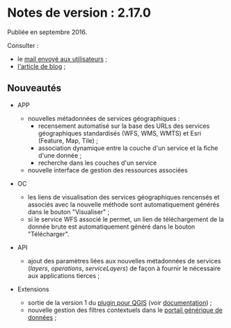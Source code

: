 # Notes de version : 2.17.0

Publiée en septembre 2016.

Consulter :
* le [mail envoyé aux utilisateurs](http://us4.campaign-archive1.com/?u=256352d96aabf0dec0ee32d84&id=1a0a2c1231) ;
* [l'article de blog](http://blog.isogeo.com/2017/01/11/pour-bien-commencer-2017-une-version-2-17-de-la-plateforme/) ;


## Nouveautés

* APP
    * nouvelles métadonnées de services géographiques :
        * recensement automatisé sur la base des URLs des services géographiques standardisés (WFS, WMS, WMTS) et Esri (Feature, Map, Tile) ;
        * association dynamique entre la couche d'un service et la fiche d'une donnée ;
        * recherche dans les couches d'un service
    * nouvelle interface de gestion des ressources associées

* OC
	* les liens de visualisation des services géographiques rencensés et associés avec la nouvelle méthode sont automatiquement générés dans le bouton "Visualiser" ;
	* si le service WFS associé le permet, un lien de téléchargement de la donnée brute est automatiquement généré dans le bouton "Télécharger".

* API
    - ajout des paramètres liées aux nouvelles métadonnées de services (*layers*, *operations*, *serviceLayers*) de façon à fournir le nécessaire aux applications tierces ;

* Extensions
    * sortie de la version 1 du [plugin pour QGIS](http://plugins.qgis.org/plugins/isogeo_search_engine/) (voir [documentation](https://github.com/isogeo/isogeo-plugin-qgis/wiki)) ;
    * nouvelle gestion des filtres contextuels dans le [portail générique de données](http://demo.isogeo.net/les-donnees) ;
